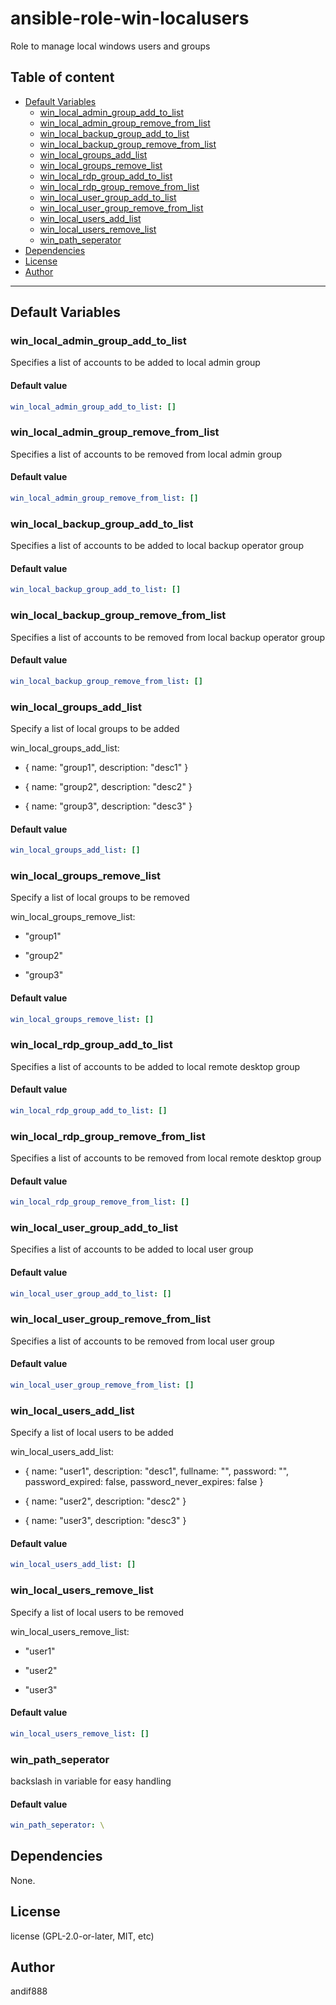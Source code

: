 # ansible-role-win-localusers

Role to manage local windows users and groups

## Table of content

- [Default Variables](#default-variables)
  - [win_local_admin_group_add_to_list](#win_local_admin_group_add_to_list)
  - [win_local_admin_group_remove_from_list](#win_local_admin_group_remove_from_list)
  - [win_local_backup_group_add_to_list](#win_local_backup_group_add_to_list)
  - [win_local_backup_group_remove_from_list](#win_local_backup_group_remove_from_list)
  - [win_local_groups_add_list](#win_local_groups_add_list)
  - [win_local_groups_remove_list](#win_local_groups_remove_list)
  - [win_local_rdp_group_add_to_list](#win_local_rdp_group_add_to_list)
  - [win_local_rdp_group_remove_from_list](#win_local_rdp_group_remove_from_list)
  - [win_local_user_group_add_to_list](#win_local_user_group_add_to_list)
  - [win_local_user_group_remove_from_list](#win_local_user_group_remove_from_list)
  - [win_local_users_add_list](#win_local_users_add_list)
  - [win_local_users_remove_list](#win_local_users_remove_list)
  - [win_path_seperator](#win_path_seperator)
- [Dependencies](#dependencies)
- [License](#license)
- [Author](#author)

---

## Default Variables

### win_local_admin_group_add_to_list

Specifies a list of accounts to be added to local admin group

#### Default value

```YAML
win_local_admin_group_add_to_list: []
```

### win_local_admin_group_remove_from_list

Specifies a list of accounts to be removed from local admin group

#### Default value

```YAML
win_local_admin_group_remove_from_list: []
```

### win_local_backup_group_add_to_list

Specifies a list of accounts to be added to local backup operator group

#### Default value

```YAML
win_local_backup_group_add_to_list: []
```

### win_local_backup_group_remove_from_list

Specifies a list of accounts to be removed from local backup operator group

#### Default value

```YAML
win_local_backup_group_remove_from_list: []
```

### win_local_groups_add_list

Specify a list of local groups to be added

win_local_groups_add_list:

- { name: "group1", description: "desc1" }

- { name: "group2", description: "desc2" }

- { name: "group3", description: "desc3" }

#### Default value

```YAML
win_local_groups_add_list: []
```

### win_local_groups_remove_list

Specify a list of local groups to be removed

win_local_groups_remove_list:

- "group1"

- "group2"

- "group3"

#### Default value

```YAML
win_local_groups_remove_list: []
```

### win_local_rdp_group_add_to_list

Specifies a list of accounts to be added to local remote desktop group

#### Default value

```YAML
win_local_rdp_group_add_to_list: []
```

### win_local_rdp_group_remove_from_list

Specifies a list of accounts to be removed from local remote desktop group

#### Default value

```YAML
win_local_rdp_group_remove_from_list: []
```

### win_local_user_group_add_to_list

Specifies a list of accounts to be added to local user group

#### Default value

```YAML
win_local_user_group_add_to_list: []
```

### win_local_user_group_remove_from_list

Specifies a list of accounts to be removed from local user group

#### Default value

```YAML
win_local_user_group_remove_from_list: []
```

### win_local_users_add_list

Specify a list of local users to be added

win_local_users_add_list:

- { name: "user1", description: "desc1", fullname: "", password: "", password_expired: false, password_never_expires: false }

- { name: "user2", description: "desc2" }

- { name: "user3", description: "desc3" }

#### Default value

```YAML
win_local_users_add_list: []
```

### win_local_users_remove_list

Specify a list of local users to be removed

win_local_users_remove_list:

- "user1"

- "user2"

- "user3"

#### Default value

```YAML
win_local_users_remove_list: []
```

### win_path_seperator

backslash in variable for easy handling

#### Default value

```YAML
win_path_seperator: \
```



## Dependencies

None.

## License

license (GPL-2.0-or-later, MIT, etc)

## Author

andif888
